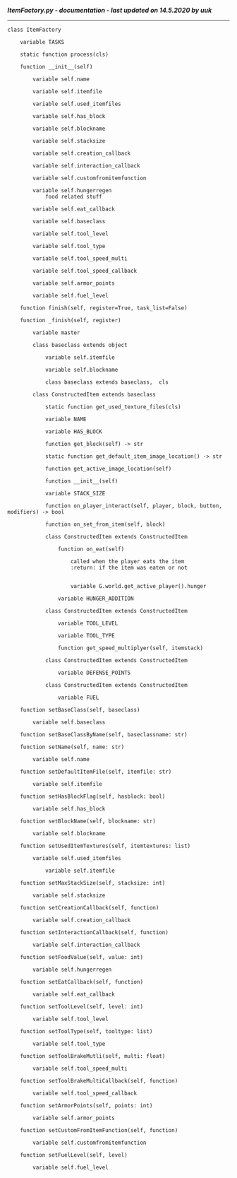 ***ItemFactory.py - documentation - last updated on 14.5.2020 by uuk***
___

    class ItemFactory

        variable TASKS

        static function process(cls)

        function __init__(self)

            variable self.name

            variable self.itemfile

            variable self.used_itemfiles

            variable self.has_block

            variable self.blockname

            variable self.stacksize

            variable self.creation_callback

            variable self.interaction_callback

            variable self.customfromitemfunction

            variable self.hungerregen
                food related stuff

            variable self.eat_callback

            variable self.baseclass

            variable self.tool_level

            variable self.tool_type

            variable self.tool_speed_multi

            variable self.tool_speed_callback

            variable self.armor_points

            variable self.fuel_level

        function finish(self, register=True, task_list=False)

        function _finish(self, register)

            variable master

            class baseclass extends object

                variable self.itemfile

                variable self.blockname

                class baseclass extends baseclass,  cls

            class ConstructedItem extends baseclass

                static function get_used_texture_files(cls)

                variable NAME

                variable HAS_BLOCK

                function get_block(self) -> str

                static function get_default_item_image_location() -> str

                function get_active_image_location(self)

                function __init__(self)

                variable STACK_SIZE

                function on_player_interact(self, player, block, button, modifiers) -> bool

                function on_set_from_item(self, block)

                class ConstructedItem extends ConstructedItem

                    function on_eat(self)
                        
                        called when the player eats the item
                        :return: if the item was eaten or not


                        variable G.world.get_active_player().hunger

                    variable HUNGER_ADDITION

                class ConstructedItem extends ConstructedItem

                    variable TOOL_LEVEL

                    variable TOOL_TYPE

                    function get_speed_multiplyer(self, itemstack)

                class ConstructedItem extends ConstructedItem

                    variable DEFENSE_POINTS

                class ConstructedItem extends ConstructedItem

                    variable FUEL

        function setBaseClass(self, baseclass)

            variable self.baseclass

        function setBaseClassByName(self, baseclassname: str)

        function setName(self, name: str)

            variable self.name

        function setDefaultItemFile(self, itemfile: str)

            variable self.itemfile

        function setHasBlockFlag(self, hasblock: bool)

            variable self.has_block

        function setBlockName(self, blockname: str)

            variable self.blockname

        function setUsedItemTextures(self, itemtextures: list)

            variable self.used_itemfiles

                variable self.itemfile

        function setMaxStackSize(self, stacksize: int)

            variable self.stacksize

        function setCreationCallback(self, function)

            variable self.creation_callback

        function setInteractionCallback(self, function)

            variable self.interaction_callback

        function setFoodValue(self, value: int)

            variable self.hungerregen

        function setEatCallback(self, function)

            variable self.eat_callback

        function setToolLevel(self, level: int)

            variable self.tool_level

        function setToolType(self, tooltype: list)

            variable self.tool_type

        function setToolBrakeMutli(self, multi: float)

            variable self.tool_speed_multi

        function setToolBrakeMultiCallback(self, function)

            variable self.tool_speed_callback

        function setArmorPoints(self, points: int)

            variable self.armor_points

        function setCustomFromItemFunction(self, function)

            variable self.customfromitemfunction

        function setFuelLevel(self, level)

            variable self.fuel_level